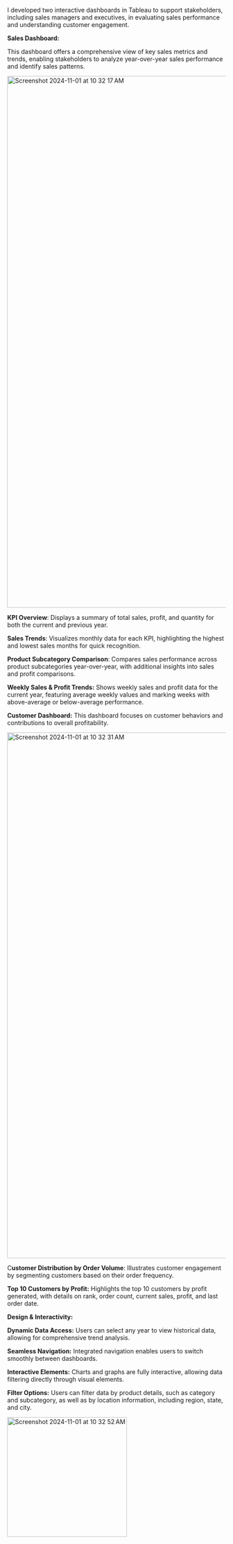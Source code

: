 I developed two interactive dashboards in Tableau to support stakeholders, including sales managers and executives, in evaluating sales performance and understanding customer engagement.

**Sales Dashboard:**

This dashboard offers a comprehensive view of key sales metrics and trends, enabling stakeholders to analyze year-over-year sales performance and identify sales patterns.

<img width="1227" alt="Screenshot 2024-11-01 at 10 32 17 AM" src="https://github.com/user-attachments/assets/63022404-c384-48d8-8dd2-7798c1a0f0b8">

**KPI Overview**: 
Displays a summary of total sales, profit, and quantity for both the current and previous year.

**Sales Trends**: 
Visualizes monthly data for each KPI, highlighting the highest and lowest sales months for quick recognition.

**Product Subcategory Comparison**: 
Compares sales performance across product subcategories year-over-year, with additional insights into sales and profit comparisons.

**Weekly Sales & Profit Trends:** 
Shows weekly sales and profit data for the current year, featuring average weekly values and marking weeks with above-average or below-average performance.

**Customer Dashboard:**
This dashboard focuses on customer behaviors and contributions to overall profitability.

<img width="1213" alt="Screenshot 2024-11-01 at 10 32 31 AM" src="https://github.com/user-attachments/assets/284ee42e-1aca-4512-aab5-cafda420baed">

C**ustomer Distribution by Order Volume**: 
Illustrates customer engagement by segmenting customers based on their order frequency.

**Top 10 Customers by Profit:** 
Highlights the top 10 customers by profit generated, with details on rank, order count, current sales, profit, and last order date.


**Design & Interactivity:**

**Dynamic Data Access:** 
Users can select any year to view historical data, allowing for comprehensive trend analysis.

**Seamless Navigation:**
Integrated navigation enables users to switch smoothly between dashboards.

**Interactive Elements:** 
Charts and graphs are fully interactive, allowing data filtering directly through visual elements.

**Filter Options:** 
Users can filter data by product details, such as category and subcategory, as well as by location information, including region, state, and city.

<img width="276" alt="Screenshot 2024-11-01 at 10 32 52 AM" src="https://github.com/user-attachments/assets/1b2da08e-9ad0-4c65-8061-c983554a158d">
